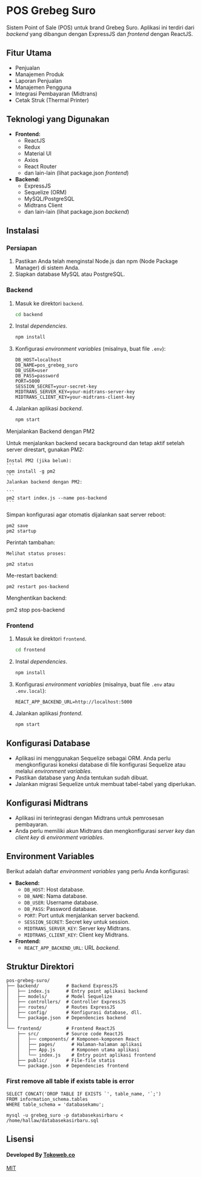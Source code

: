 # POS Grebeg Suro

Sistem Point of Sale (POS) untuk brand Grebeg Suro. Aplikasi ini terdiri dari *backend* yang dibangun dengan ExpressJS dan *frontend* dengan ReactJS.

## Fitur Utama

*   Penjualan
*   Manajemen Produk
*   Laporan Penjualan
*   Manajemen Pengguna
*   Integrasi Pembayaran (Midtrans)
*   Cetak Struk (Thermal Printer)

## Teknologi yang Digunakan

*   **Frontend:**
    *   ReactJS
    *   Redux
    *   Material UI
    *   Axios
    *   React Router
    *   dan lain-lain (lihat package.json *frontend*)
*   **Backend:**
    *   ExpressJS
    *   Sequelize (ORM)
    *   MySQL/PostgreSQL
    *   Midtrans Client
    *   dan lain-lain (lihat package.json *backend*)

## Instalasi

### Persiapan

1.  Pastikan Anda telah menginstal Node.js dan npm (Node Package Manager) di sistem Anda.
2.  Siapkan database MySQL atau PostgreSQL.

### Backend

1.  Masuk ke direktori `backend`.
    ```bash
    cd backend
    ```
2.  Instal *dependencies*.
    ```bash
    npm install
    ```
3.  Konfigurasi *environment variables* (misalnya, buat file `.env`):
    ```
    DB_HOST=localhost
    DB_NAME=pos_grebeg_suro
    DB_USER=user
    DB_PASS=password
    PORT=5000
    SESSION_SECRET=your-secret-key
    MIDTRANS_SERVER_KEY=your-midtrans-server-key
    MIDTRANS_CLIENT_KEY=your-midtrans-client-key
    ```
4.  Jalankan aplikasi *backend*.
    ```bash
    npm start
    ```  

Menjalankan Backend dengan PM2

Untuk menjalankan backend secara background dan tetap aktif setelah server direstart, gunakan PM2:

    Instal PM2 (jika belum):  
    ```
    npm install -g pm2
    ```
    Jalankan backend dengan PM2:

    ```
    pm2 start index.js --name pos-backend
    ```  

Simpan konfigurasi agar otomatis dijalankan saat server reboot:

```
pm2 save
pm2 startup
```  

Perintah tambahan:

    Melihat status proses:
```
pm2 status
```

Me-restart backend:
```
pm2 restart pos-backend
```

Menghentikan backend:

pm2 stop pos-backend

### Frontend

1.  Masuk ke direktori `frontend`.
    ```bash
    cd frontend
    ```
2.  Instal *dependencies*.
    ```bash
    npm install
    ```
3.  Konfigurasi *environment variables* (misalnya, buat file `.env` atau `.env.local`):
    ```
    REACT_APP_BACKEND_URL=http://localhost:5000
    ```
4.  Jalankan aplikasi *frontend*.
    ```bash
    npm start
    ```

## Konfigurasi Database

*   Aplikasi ini menggunakan Sequelize sebagai ORM. Anda perlu mengkonfigurasi koneksi database di file konfigurasi Sequelize atau melalui *environment variables*.
*   Pastikan database yang Anda tentukan sudah dibuat.
*   Jalankan migrasi Sequelize untuk membuat tabel-tabel yang diperlukan.

## Konfigurasi Midtrans

*   Aplikasi ini terintegrasi dengan Midtrans untuk pemrosesan pembayaran.
*   Anda perlu memiliki akun Midtrans dan mengkonfigurasi *server key* dan *client key* di *environment variables*.

## Environment Variables

Berikut adalah daftar *environment variables* yang perlu Anda konfigurasi:

*   **Backend:**
    *   `DB_HOST`: Host database.
    *   `DB_NAME`: Nama database.
    *   `DB_USER`: Username database.
    *   `DB_PASS`: Password database.
    *   `PORT`: Port untuk menjalankan server backend.
    *   `SESSION_SECRET`: Secret key untuk session.
    *   `MIDTRANS_SERVER_KEY`: Server key Midtrans.
    *   `MIDTRANS_CLIENT_KEY`: Client key Midtrans.
*   **Frontend:**
    *   `REACT_APP_BACKEND_URL`: URL *backend*.

## Struktur Direktori
```
pos-grebeg-suro/
├── backend/          # Backend ExpressJS
│   ├── index.js      # Entry point aplikasi backend
│   ├── models/       # Model Sequelize
│   ├── controllers/  # Controller ExpressJS
│   ├── routes/       # Routes ExpressJS
│   ├── config/       # Konfigurasi database, dll.
│   └── package.json  # Dependencies backend
│
└── frontend/         # Frontend ReactJS
    ├── src/          # Source code ReactJS
    │   ├── components/ # Komponen-komponen React
    │   ├── pages/      # Halaman-halaman aplikasi
    │   ├── App.js      # Komponen utama aplikasi
    │   └── index.js    # Entry point aplikasi frontend
    ├── public/       # File-file statis
    └── package.json  # Dependencies frontend
```  

### First remove all table if exists table is error  
```
SELECT CONCAT('DROP TABLE IF EXISTS `', table_name, '`;') 
FROM information_schema.tables 
WHERE table_schema = 'databasekamu';

mysql -u grebeg_suro -p databasekasirbaru < /home/hallaw/databasekasirbaru.sql
```

## Lisensi

#### Developed By [Tokoweb.co](https://tokoweb.co)

[MIT](LICENSE)